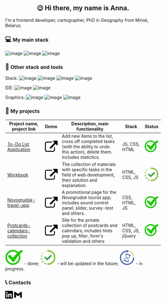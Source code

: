 <h2 align="center"><span style='font-size:20px;'>&#128521;</span> Hi there, my name is Anna.</h2>
<p align="left">I'm a frontend developer, cartographer, PhD in Geography from Minsk, Belarus. </p>

<h3><span style='font-size:20px;'>&#128187;</span> My main stack</h3>

![image](https://img.shields.io/badge/HTML5-E34F26?style=for-the-badge&logo=html5&logoColor=white)
![image](https://img.shields.io/badge/CSS3-1572B6?style=for-the-badge&logo=css3&logoColor=white)
![image](https://img.shields.io/badge/JavaScript-323330?style=for-the-badge&logo=javascript&logoColor=F7DF1E)

<h3><span style='font-size:20px;'>&#128295;</span> Other stack and tools</h3>

Stack:  ![image](https://img.shields.io/badge/jQuery-0769AD?style=for-the-badge&logo=jquery&logoColor=white)
![image](https://img.shields.io/badge/PHP-777BB4?style=for-the-badge&logo=php&logoColor=white)
![image](https://img.shields.io/badge/MySQL-005C84?style=for-the-badge&logo=mysql&logoColor=white)
![image](https://img.shields.io/badge/Wordpress-21759B?style=for-the-badge&logo=wordpress&logoColor=white)

IDE:
![image](https://img.shields.io/badge/VSCode-0078D4?style=for-the-badge&logo=visual%20studio%20code&logoColor=white)
![image](https://img.shields.io/badge/apache%20netbeans-1B6AC6?style=for-the-badge&logo=apache%20netbeans%20IDE&logoColor=white)

Graphics:
![image](https://img.shields.io/badge/Figma-F24E1E?style=for-the-badge&logo=figma&logoColor=white)
![image](https://img.shields.io/badge/Adobe%20Photoshop-31A8FF?style=for-the-badge&logo=Adobe%20Photoshop&logoColor=black)
![image](https://img.shields.io/badge/Adobe%20Illustrator-FF9A00?style=for-the-badge&logo=adobe%20illustrator&logoColor=white)

<h3><span style='font-size:20px;'>&#128190;</span> My projects</h3>

Project name, project link   | Demo |   Description, main functionality     |     Stack    | Status |
-----------------------------|------|----------------------------------|--------------|--------|
[To-Do List Application](https://github.com/the-all-spark/to-do-list-app) | [![image](https://github.com/the-all-spark/the-all-spark/blob/main/external_link.svg)](https://the-all-spark.github.io/to-do-list-app/) | Add new items to the list, cross off completed tasks (with the ability to undo this action), delete them. Includes statictics. | JS, CSS, HTML | ![image](https://github.com/the-all-spark/the-all-spark/blob/main/done_mark.svg)
[Workbook](https://github.com/the-all-spark/workbook) | [![image](https://github.com/the-all-spark/the-all-spark/blob/main/external_link.svg)](https://the-all-spark.github.io/workbook/) |The collection of materials with specific tasks in the field of web development, their solution and explanation. | HTML, CSS, JS | ![image](https://github.com/the-all-spark/the-all-spark/blob/main/updated%20soon.svg)
[Novogrudok-travel-app](https://github.com/the-all-spark/Novogrudok-travel-app) | [![image](https://github.com/the-all-spark/the-all-spark/blob/main/external_link.svg)](https://the-all-spark.github.io/Novogrudok-travel-app/) | A promotional page for the Novogrudok tourist app; includes sound control panel, slider, survey-test and others. | CSS, HTML, JS | ![image](https://github.com/the-all-spark/the-all-spark/blob/main/done_mark.svg)
[Postcards-calendars-collection](https://github.com/the-all-spark/postcards-calendars-collection) | [![image](https://github.com/the-all-spark/the-all-spark/blob/main/external_link.svg)](https://the-all-spark.github.io/postcards-calendars-collection/) | Site for the private collection of postcards and calendars; includes hints pop up, filter, form's validation and others | HTML, CSS, JS, jQuery | ![image](https://github.com/the-all-spark/the-all-spark/blob/main/done_mark.svg)

![image](https://github.com/the-all-spark/the-all-spark/blob/main/done_mark.svg) - done; 
![image](https://github.com/the-all-spark/the-all-spark/blob/main/updated%20soon.svg) - will be updated in the future; 
![image](https://github.com/the-all-spark/the-all-spark/blob/main/in%20progress-icon.svg) - in progress.

<h3><span style='font-size:20px;'>&#128222;</span> Contacts</h3>
<a href="linkedin.com/in/ann-german" target="_blank" title="linkedIn account"><img src="https://github.com/the-all-spark/the-all-spark/blob/main/linkedin.svg" alt="linkedin" height=25px /></a>
<a href="anna.r.german1410@gmail.com" target="_blank" title="gmail"><img src="https://github.com/the-all-spark/the-all-spark/blob/main/gmail.svg" alt="gmail" height=25px /></a>






